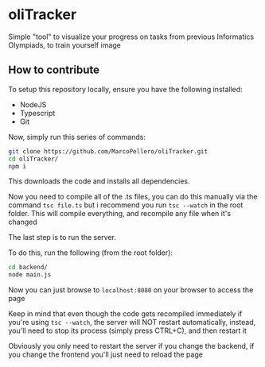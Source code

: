 # oliTracker
Simple "tool" to visualize your progress on tasks from previous Informatics Olympiads, to train yourself image

## How to contribute
To setup this repository locally, ensure you have the following installed:
- NodeJS
- Typescript
- Git

Now, simply run this series of commands:
```bash
git clone https://github.com/MarcoPellero/oliTracker.git
cd oliTracker/
npm i
```
This downloads the code and installs all dependencies.

Now you need to compile all of the .ts files, you can do this manually via the command `tsc file.ts` but i recommend you run `tsc --watch` in the root folder. This will compile everything, and recompile any file when it's changed

The last step is to run the server.

To do this, run the following (from the root folder):
```bash
cd backend/
node main.js
```
Now you can just browse to `localhost:8080` on your browser to access the page

Keep in mind that even though the code gets recompiled immediately if you're using `tsc --watch`, the server will NOT restart automatically, instead, you'll need to stop its process (simply press CTRL+C), and then restart it

Obviously you only need to restart the server if you change the backend, if you change the frontend you'll just need to reload the page
